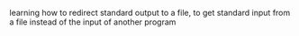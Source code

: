 learning how to redirect standard output to a file, to get standard input from a file instead of the input of another program
